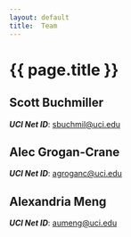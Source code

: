 ```yaml
---
layout: default
title:  Team
---
```


# {{ page.title }}


## Scott Buchmiller
***UCI Net ID***: sbuchmil@uci.edu

## Alec Grogan-Crane
***UCI Net ID***: agroganc@uci.edu

## Alexandria Meng
***UCI Net ID***: aumeng@uci.edu
